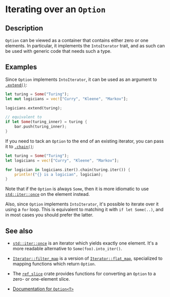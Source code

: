 # Iterating over an `Option`

## Description

`Option` can be viewed as a container that contains either zero or one elements. In particular, it implements the `IntoIterator` trait, and as such can be used with generic code that needs such a type.

## Examples

Since `Option` implements `IntoIterator`, it can be used as an argument to [`.extend()`](https://doc.rust-lang.org/std/iter/trait.Extend.html#tymethod.extend):

```rust
let turing = Some("Turing");
let mut logicians = vec!["Curry", "Kleene", "Markov"];

logicians.extend(turing);

// equivalent to
if let Some(turing_inner) = turing {
    bar.push(turing_inner);
}
```

If you need to tack an `Option` to the end of an existing iterator, you can pass it to [`.chain()`](https://doc.rust-lang.org/std/iter/trait.Iterator.html#method.chain):

```rust
let turing = Some("Turing");
let logicians = vec!["Curry", "Kleene", "Markov"];

for logician in logicians.iter().chain(turing.iter()) {
    println!("{} is a logician", logician);
}
```

Note that if the `Option` is always `Some`, then it is more idiomatic to use [`std::iter::once`](https://doc.rust-lang.org/std/iter/fn.once.html) on the element instead.

Also, since `Option` implements `IntoIterator`, it's possible to iterate over it using a `for` loop. This is equivalent to matching it with `if let Some(..)`, and in most cases you should prefer the latter.

## See also

* [`std::iter::once`](https://doc.rust-lang.org/std/iter/fn.once.html) is an iterator which yields exactly one element. It's a more readable alternative to `Some(foo).into_iter()`.

* [`Iterator::filter_map`](https://doc.rust-lang.org/std/iter/trait.Iterator.html#method.filter_map) is a version of [`Iterator::flat_map`](https://doc.rust-lang.org/std/iter/trait.Iterator.html#method.flat_map), specialized to mapping functions which return `Option`.

* The [`ref_slice`](https://crates.io/crates/ref_slice) crate provides functions for converting an `Option` to a zero- or one-element slice.

* [Documentation for `Option<T>`](https://doc.rust-lang.org/std/option/enum.Option.html)

